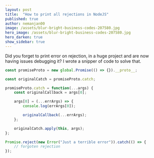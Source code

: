 ```yaml
---
layout: post
title:  "How to print all rejections in NodeJS"
published: true
author: nemanjan00
image: /assets/blur-bright-business-codes-207580.jpg
hero_image: /assets/blur-bright-business-codes-207580.jpg
hero_darken: true
show_sidebar: true
---
```


Did you forget to print error on rejection, in a huge project and are now having
issues debugging it? I wrote a snipper of code to solve that.

```javascript
const promiseProto = new global.Promise(() => {}).__proto__;

const originalCatch = promiseProto.catch;

promiseProto.catch = function(...args) {
	const originalCallback = args[0];

	args[0] = (...errArgs) => {
		console.log(errArgs[0]);

		originalCallback(...errArgs);
	};

	originalCatch.apply(this, args);
};

Promise.reject(new Error("Just a terrible error")).catch(() => {
	// forgoten rejection
});
```

